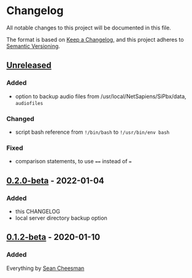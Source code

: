 # Changelog

All notable changes to this project will be documented in this file.

The format is based on [Keep a Changelog](https://keepachangelog.com/en/1.0.0/),
and this project adheres to [Semantic Versioning](https://semver.org/spec/v2.0.0.html).

## [Unreleased]

### Added

- option to backup audio files from /usr/local/NetSapiens/SiPbx/data, `audiofiles`

### Changed

- script bash reference from `!/bin/bash` to `!/usr/bin/env bash`

### Fixed

- comparison statements, to use `==` instead of `=`

## [0.2.0-beta] - 2022-01-04

### Added

- this CHANGELOG
- local server directory backup option

## [0.1.2-beta] - 2020-01-10

### Added

Everything by [Sean Cheesman](https://github.com/scheesman)

[Unreleased]: https://github.com/endeavorcomm/netsapiens-backup/compare/v0.2.0-beta...HEAD
[0.2.0-beta]: https://github.com/endeavorcomm/netsapiens-backup/compare/v0.1.2-beta...v0.2.0-beta
[0.1.2-beta]: https://github.com/endeavorcomm/netsapiens-backup/releases/tag/v0.1.2-beta